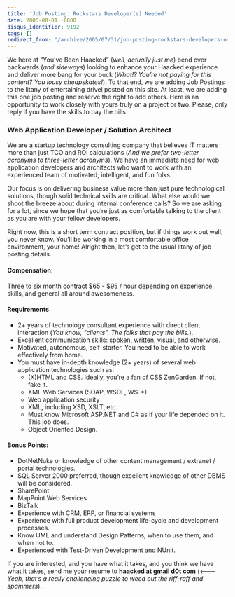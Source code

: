 ```yaml
---
title: 'Job Posting: Rockstars Developer(s) Needed'
date: 2005-08-01 -0800
disqus_identifier: 9192
tags: []
redirect_from: "/archive/2005/07/31/job-posting-rockstars-developers-needed.aspx/"
---
```


We here at “You’ve Been Haacked” (*well, actually just me*) bend over
backwards (*and sideways*) looking to enhance your Haacked experience
and deliver more bang for your buck (*What!? You’re not paying for this
content? You lousy cheapskates!*). To that end, we are adding Job
Postings to the litany of entertaining drivel posted on this site. At
least, we are adding this one job posting and reserve the right to add
others. Here is an opportunity to work closely with yours truly on a
project or two. Please, only reply if you have the skills to pay the
bills.

### Web Application Developer / Solution Architect

We are a startup technology consulting company that believes IT matters
more than just TCO and ROI calculations (*And we prefer two-letter
acronyms to three-letter acronyms*). We have an immediate need for web
application developers and architects who want to work with an
experienced team of motivated, intelligent, and fun folks.

Our focus is on delivering business value more than just pure
technological solutions, though solid technical skills are critical.
What else would we shoot the breeze about during internal conference
calls? So we are asking for a lot, since we hope that you’re just as
comfortable talking to the client as you are with your fellow
developers.

Right now, this is a short term contract position, but if things work
out well, you never know. You’ll be working in a most comfortable office
environment, your home! Alright then, let’s get to the usual litany of
job posting details.

#### Compensation:

Three to six month contract \$65 - \$95 / hour depending on experience,
skills, and general all around awesomeness.

#### Requirements

-   2+ years of technology consultant experience with direct client
    interaction (*You know, "clients". The folks that pay the bills.*).
-   Excellent communication skills: spoken, written, visual, and
    otherwise.
-   Motivated, autonomous, self-starter. You need to be able to work
    effectively from home.
-   You must have in-depth knowledge (2+ years) of several web
    application technologies such as:
    -   (X)HTML and CSS. Ideally, you’re a fan of CSS ZenGarden. If not,
        fake it.
    -   XML Web Services (SOAP, WSDL, WS-\*)
    -   Web application security
    -   XML, including XSD, XSLT, etc.
    -   Must know Microsoft ASP.NET and C\# as if your life depended on
        it. This job does.
    -   Object Oriented Design.

#### Bonus Points:

-   DotNetNuke or knowledge of other content management / extranet /
    portal technologies.
-   SQL Server 2000 preferred, though excellent knowledge of other DBMS
    will be considered.
-   SharePoint
-   MapPoint Web Services
-   BizTalk
-   Experience with CRM, ERP, or financial systems
-   Experience with full product development life-cycle and development
    processes.
-   Know UML and understand Design Patterns, when to use them, and when
    not to.
-   Experienced with Test-Driven Development and NUnit.

If you are interested, and you have what it takes, and you think we have
what it takes, send me your resume to **haacked at gmail d0t com**
(*\<--- Yeah, that’s a really challenging puzzle to weed out the
riff-raff and spammers*).

